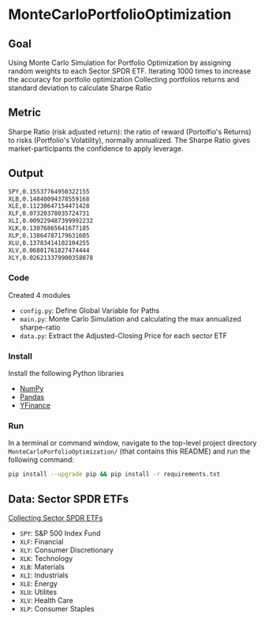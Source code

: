 # MonteCarloPortfolioOptimization

## Goal
Using Monte Carlo Simulation for Portfolio Optimization by assigning random weights to each Sector SPDR ETF.
Iterating 1000 times to increase the accuracy for portfolio optimization
Collecting portfolios returns and standard deviation to calculate Sharpe Ratio

## Metric
Sharpe Ratio (risk adjusted return): the ratio of reward (Portolfio's Returns) to risks (Portfolio's Volatility), normally annualized.
The Sharpe Ratio gives market-participants the confidence to apply leverage.

## Output
```bash
SPY,0.15537764950322155
XLB,0.14840094378559168
XLE,0.11230647154471428
XLF,0.07320378035724731
XLI,0.009229487399992232
XLK,0.13076865641677185
XLP,0.13864787179631605
XLU,0.13783414102104255
XLV,0.06801761827474444
XLY,0.026213379900358078
```

### Code
Created 4 modules
- `config.py`: Define Global Variable for Paths
- `main.py`: Monte Carlo Simulation and calculating the max annualized sharpe-ratio
- `data.py`: Extract the Adjusted-Closing Price for each sector ETF

### Install
Install the following Python libraries

- [NumPy](http://www.numpy.org/)
- [Pandas](http://pandas.pydata.org)
- [YFinance](https://pypi.org/project/yfinance/)

### Run
In a terminal or command window, navigate to the top-level project directory `MonteCarloPorfolioOptimization/` (that contains this README) and run the following command:
```bash
pip install --upgrade pip && pip install -r requirements.txt
``` 

## Data: Sector SPDR ETFs
[Collecting Sector SPDR ETFs](https://www.sectorspdr.com/sectorspdr/)
- `SPY`: S&P 500 Index Fund 
- `XLF`: Financial
- `XLY`: Consumer Discretionary
- `XLK`: Technology
- `XLB`: Materials
- `XLI`: Industrials
- `XLE`: Energy
- `XLU`: Utilites
- `XLV`: Health Care
- `XLP`: Consumer Staples
